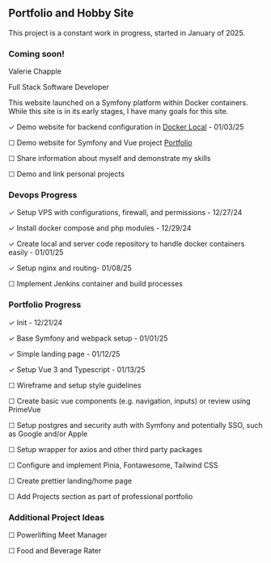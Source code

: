 ## Portfolio and Hobby Site

This project is a constant work in progress, started in January of 2025.

### Coming soon!

Valerie Chapple

Full Stack Software Developer


This website launched on a Symfony platform within Docker containers. While this site is in its early stages, I have many goals for this site.

&#x2713; Demo website for backend configuration in [Docker Local](https://github.com/vchapple17/dockerlocal) - 01/03/25


&#x2610; Demo website for Symfony and Vue project [Portfolio](https://github.com/vchapple17/portfolio)


&#x2610; Share information about myself and demonstrate my skills


&#x2610; Demo and link personal projects



### Devops Progress

&#x2713; Setup VPS with configurations, firewall, and permissions - 12/27/24


&#x2713; Install docker compose and php modules - 12/29/24


&#x2713; Create local and server code repository to handle docker containers easily - 01/01/25


&#x2713; Setup nginx and routing- 01/08/25


&#x2610; Implement Jenkins container and build processes



### Portfolio Progress

&#x2713; Init - 12/21/24

&#x2713; Base Symfony and webpack setup - 01/01/25

&#x2713; Simple landing page - 01/12/25

&#x2713; Setup Vue 3 and Typescript - 01/13/25

&#x2610; Wireframe and setup style guidelines

&#x2610; Create basic vue components (e.g. navigation, inputs) or review using PrimeVue

&#x2610; Setup postgres and security auth with Symfony and potentially SSO, such as Google and/or Apple

&#x2610; Setup wrapper for axios and other third party packages

&#x2610; Configure and implement Pinia, Fontawesome, Tailwind CSS

&#x2610; Create prettier landing/home page

&#x2610; Add Projects section as part of professional portfolio


### Additional Project Ideas

&#x2610; Powerlifting Meet Manager

&#x2610; Food and Beverage Rater
